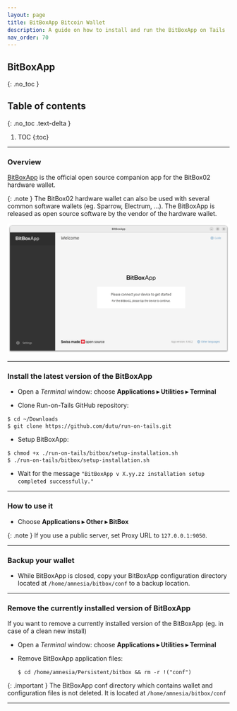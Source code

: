 ```yaml
---
layout: page
title: BitBoxApp Bitcoin Wallet
description: A guide on how to install and run the BitBoxApp on Tails
nav_order: 70
---
```


## BitBoxApp
{: .no_toc }

## Table of contents
{: .no_toc .text-delta }

1. TOC
{:toc}


---
### Overview

[BitBoxApp] is the official open source companion app for the BitBox02 hardware wallet.

{: .note }
The BitBox02 hardware wallet can also be used with several common software wallets (eg. Sparrow, Electrum, ...). The BitBoxApp is released as open source software by the vendor of the hardware wallet.


![bitbox.png](bitbox.png)

---
### Install the latest version of the BitBoxApp

* Open a _Terminal_ window:  choose **Applications ▸ Utilities ▸ Terminal**

* Clone Run-on-Tails GitHub repository:
```shell
$ cd ~/Downloads
$ git clone https://github.com/dutu/run-on-tails.git
```

* Setup BitBoxApp:
```shell
$ chmod +x ./run-on-tails/bitbox/setup-installation.sh 
$ ./run-on-tails/bitbox/setup-installation.sh 
```
  * Wait for the message `"BitBoxApp v X.yy.zz installation setup completed successfully."`

 ---
### How to use it

* Choose **Applications ▸ Other ▸ BitBox**

{: .note }
If you use a public server, set Proxy URL to `127.0.0.1:9050`.

---
### Backup your wallet

* While BitBoxApp is closed, copy your BitBoxApp configuration directory located at `/home/amnesia/bitbox/conf` to a backup location.


---
### Remove the currently installed version of BitBoxApp

If you want to remove a currently installed version of the BitBoxApp (eg. in case of a clean new install)

* Open a _Terminal_ window:  choose **Applications ▸ Utilities ▸ Terminal**

* Remove BitBoxApp application files:
  ```shell
  $ cd /home/amnesia/Persistent/bitbox && rm -r !("conf")
  ```
  
{: .important }
The BitBoxApp conf directory which contains wallet and configuration files is not deleted.
It is located at `/home/amnesia/bitbox/conf`

---
[BitBoxApp]: https://bitbox.swiss/app/
